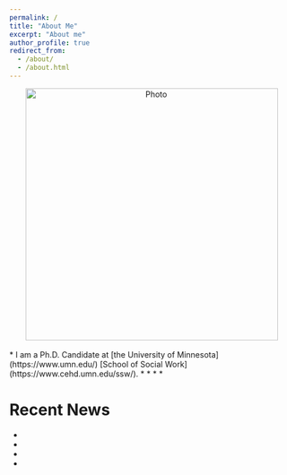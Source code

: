 ```yaml
---
permalink: /
title: "About Me"
excerpt: "About me"
author_profile: true
redirect_from: 
  - /about/
  - /about.html
---
```

<p align="center">
  <img src="https://github.com/zhmy89/mypersonalweb/blob/master/images/yini-161.jpg?raw=true" alt="Photo" style="width: 450px;"/> 
</p>
* I am a Ph.D. Candidate at [the University of Minnesota](https://www.umn.edu/) [School of Social Work](https://www.cehd.umn.edu/ssw/).
* 
* 
*
*  

# Recent News
* 
* 
*
*  


